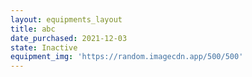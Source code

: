 ```yaml
---
layout: equipments_layout
title: abc
date_purchased: 2021-12-03
state: Inactive
equipment_img: 'https://random.imagecdn.app/500/500'
---
```

